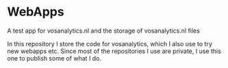 # WebApps
A test app for vosanalytics.nl and the storage of vosanalytics.nl files

In this repository I store the code for vosanalytics, which I also use to try new webapps etc.
Since most of the repositories I use are private, I use this one to publish some of what I do.
